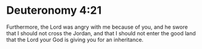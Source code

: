 # Deuteronomy 4:21

Furthermore, the Lord was angry with me because of you, and he swore that I should not cross the Jordan, and that I should not enter the good land that the Lord your God is giving you for an inheritance.
